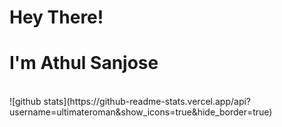 # Hey There!
# I'm Athul Sanjose
<br/>
![github stats](https://github-readme-stats.vercel.app/api?username=ultimateroman&show_icons=true&hide_border=true)
